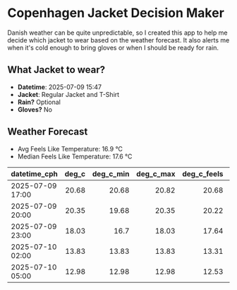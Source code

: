 
# Copenhagen Jacket Decision Maker

Danish weather can be quite unpredictable, so I created this app to help me decide which jacket to wear based on the weather forecast. 
It also alerts me when it's cold enough to bring gloves or when I should be ready for rain.

## What Jacket to wear?

- **Datetime**: 2025-07-09 15:47
- **Jacket**: Regular Jacket and T-Shirt
- **Rain?** Optional
- **Gloves?** No

## Weather Forecast
- Avg Feels Like Temperature: 16.9 °C
- Median Feels Like Temperature: 17.6 °C

| datetime_cph     |   deg_c |   deg_c_min |   deg_c_max |   deg_c_feels | weather   | wind   | rain   |
|:-----------------|--------:|------------:|------------:|--------------:|:----------|:-------|:-------|
| 2025-07-09 17:00 |   20.68 |       20.68 |       20.82 |         20.68 | Rain      | Low    | Low    |
| 2025-07-09 20:00 |   20.35 |       19.68 |       20.35 |         20.22 | Clouds    | Low    | None   |
| 2025-07-09 23:00 |   18.03 |       16.7  |       18.03 |         17.64 | Clouds    | Low    | None   |
| 2025-07-10 02:00 |   13.83 |       13.83 |       13.83 |         13.31 | Clouds    | Low    | None   |
| 2025-07-10 05:00 |   12.98 |       12.98 |       12.98 |         12.53 | Clouds    | Low    | None   |
        